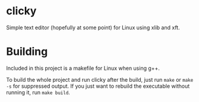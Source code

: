 # clicky

Simple text editor (hopefully at some point) for Linux using xlib and xft.

# Building

Included in this project is a makefile for Linux when using g++.

To build the whole project and run clicky after the build, just run `make` or `make -s` for suppressed output.
If you just want to rebuild the executable without running it, run `make build`.
